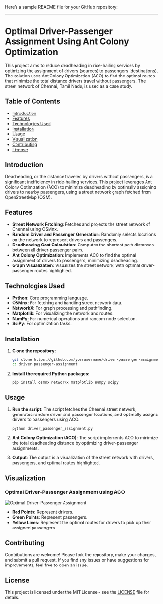 Here’s a sample README file for your GitHub repository:

---

# Optimal Driver-Passenger Assignment Using Ant Colony Optimization

This project aims to reduce deadheading in ride-hailing services by optimizing the assignment of drivers (sources) to passengers (destinations). The solution uses Ant Colony Optimization (ACO) to find the optimal routes that minimize the total distance drivers travel without passengers. The street network of Chennai, Tamil Nadu, is used as a case study.

## Table of Contents

- [Introduction](#introduction)
- [Features](#features)
- [Technologies Used](#technologies-used)
- [Installation](#installation)
- [Usage](#usage)
- [Visualization](#visualization)
- [Contributing](#contributing)
- [License](#license)

## Introduction

Deadheading, or the distance traveled by drivers without passengers, is a significant inefficiency in ride-hailing services. This project leverages Ant Colony Optimization (ACO) to minimize deadheading by optimally assigning drivers to nearby passengers, using a street network graph fetched from OpenStreetMap (OSM).

## Features

- **Street Network Fetching**: Fetches and projects the street network of Chennai using OSMnx.
- **Random Driver and Passenger Generation**: Randomly selects locations on the network to represent drivers and passengers.
- **Deadheading Cost Calculation**: Computes the shortest path distances between all driver-passenger pairs.
- **Ant Colony Optimization**: Implements ACO to find the optimal assignment of drivers to passengers, minimizing deadheading.
- **Graph Visualization**: Visualizes the street network, with optimal driver-passenger routes highlighted.

## Technologies Used

- **Python**: Core programming language.
- **OSMnx**: For fetching and handling street network data.
- **NetworkX**: For graph processing and pathfinding.
- **Matplotlib**: For visualizing the network and routes.
- **NumPy**: For numerical operations and random node selection.
- **SciPy**: For optimization tasks.

## Installation

1. **Clone the repository:**
   ```bash
   git clone https://github.com/yourusername/driver-passenger-assignment.git
   cd driver-passenger-assignment
   ```

2. **Install the required Python packages:**
   ```bash
   pip install osmnx networkx matplotlib numpy scipy
   ```

## Usage

1. **Run the script**: The script fetches the Chennai street network, generates random driver and passenger locations, and optimally assigns drivers to passengers using ACO.
   ```bash
   python driver_passenger_assignment.py
   ```

2. **Ant Colony Optimization (ACO)**: The script implements ACO to minimize the total deadheading distance by optimizing driver-passenger assignments.

3. **Output**: The output is a visualization of the street network with drivers, passengers, and optimal routes highlighted.

## Visualization

### Optimal Driver-Passenger Assignment using ACO

![Optimal Driver-Passenger Assignment](optimal_assignment.png)

- **Red Points**: Represent drivers.
- **Green Points**: Represent passengers.
- **Yellow Lines**: Represent the optimal routes for drivers to pick up their assigned passengers.

## Contributing

Contributions are welcome! Please fork the repository, make your changes, and submit a pull request. If you find any issues or have suggestions for improvements, feel free to open an issue.

## License

This project is licensed under the MIT License - see the [LICENSE](LICENSE) file for details.

